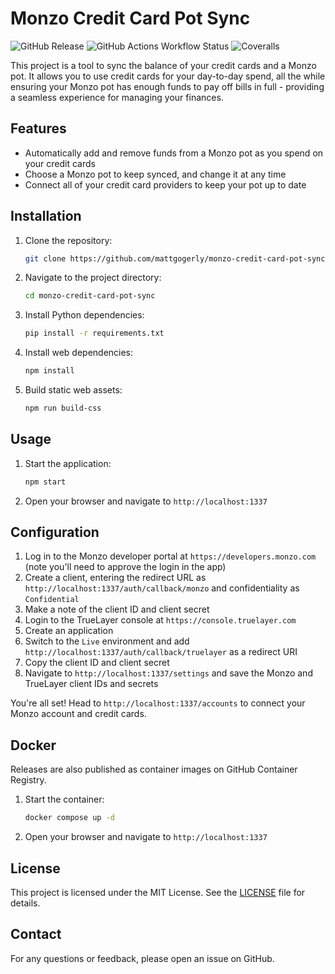 # Monzo Credit Card Pot Sync

![GitHub Release](https://img.shields.io/github/v/release/mattgogerly/monzo-credit-card-pot-sync?include_prereleases)
![GitHub Actions Workflow Status](https://img.shields.io/github/actions/workflow/status/mattgogerly/monzo-credit-card-pot-sync/build.yml?branch=main)
![Coveralls](https://img.shields.io/coverallsCoverage/github/mattgogerly/monzo-credit-card-pot-sync?branch=main)

This project is a tool to sync the balance of your credit cards and a Monzo pot. It allows you to use credit cards for your day-to-day spend, all the while ensuring your Monzo pot has enough funds to pay off bills in full - providing a seamless experience for managing your finances.

## Features

- Automatically add and remove funds from a Monzo pot as you spend on your credit cards
- Choose a Monzo pot to keep synced, and change it at any time
- Connect all of your credit card providers to keep your pot up to date

## Installation

1. Clone the repository:
    ```bash
    git clone https://github.com/mattgogerly/monzo-credit-card-pot-sync.git
    ```
2. Navigate to the project directory:
    ```bash
    cd monzo-credit-card-pot-sync
    ```
3. Install Python dependencies:
    ```bash
    pip install -r requirements.txt
    ```
4. Install web dependencies:
    ```bash
    npm install
    ```
5. Build static web assets:
    ```bash
    npm run build-css
    ```

## Usage

1. Start the application:
    ```bash
    npm start
    ```
2. Open your browser and navigate to `http://localhost:1337`

## Configuration

1. Log in to the Monzo developer portal at `https://developers.monzo.com` (note you'll need to approve the login in the app)
2. Create a client, entering the redirect URL as `http://localhost:1337/auth/callback/monzo` and confidentiality as `Confidential`
3. Make a note of the client ID and client secret
4. Login to the TrueLayer console at `https://console.truelayer.com`
5. Create an application
6. Switch to the `Live` environment and add `http://localhost:1337/auth/callback/truelayer` as a redirect URI
7. Copy the client ID and client secret
8. Navigate to `http://localhost:1337/settings` and save the Monzo and TrueLayer client IDs and secrets

You're all set! Head to `http://localhost:1337/accounts` to connect your Monzo account and credit cards.

## Docker

Releases are also published as container images on GitHub Container Registry.

1. Start the container:
   ```bash
   docker compose up -d
   ```
2. Open your browser and navigate to `http://localhost:1337`

## License

This project is licensed under the MIT License. See the [LICENSE](LICENSE) file for details.

## Contact

For any questions or feedback, please open an issue on GitHub.
